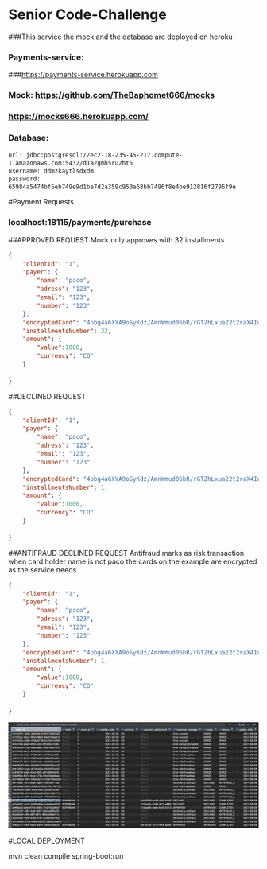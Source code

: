 # Senior Code-Challenge

###This service the mock and the database are deployed on heroku
### Payments-service: 
###https://payments-service.herokuapp.com
### Mock: https://github.com/TheBaphomet666/mocks
### https://mocks666.herokuapp.com/

### Database:
    url: jdbc:postgresql://ec2-18-235-45-217.compute-1.amazonaws.com:5432/d1a2gmh5ru2ht5
    username: ddmzkaytlsdxdm
    password: 65984a5474bf5eb749e9d1be7d2a359c950a68bb7496f8e4be912816f2795f9e

#Payment Requests
### localhost:18115/payments/purchase
##APPROVED REQUEST
Mock only approves with 32 installments
```JSON
{
    "clientId": "1",
    "payer": {
        "name": "paco",
        "adress": "123",
        "email": "123",
        "number": "123"
    },
    "encryptedCard": "4pbg4a6XYA9oSyKdz/AmnWmud06bR/rGTZhLxua22t2raX4IugPrUw3QNVHNZFwnAVWQH9SrbWkadye7aOJ7W8q6CyNEprqAp46gwRDxBo0=",
    "installmentsNumber": 32,
    "amount": {
        "value":1000,
        "currency": "CO"
    }

}
```

##DECLINED REQUEST
```JSON
{
    "clientId": "1",
    "payer": {
        "name": "paco",
        "adress": "123",
        "email": "123",
        "number": "123"
    },
    "encryptedCard": "4pbg4a6XYA9oSyKdz/AmnWmud06bR/rGTZhLxua22t2raX4IugPrUw3QNVHNZFwnAVWQH9SrbWkadye7aOJ7W8q6CyNEprqAp46gwRDxBo0=",
    "installmentsNumber": 1,
    "amount": {
        "value":1000,
        "currency": "CO"
    }

}
```

##ANTIFRAUD DECLINED REQUEST
Antifraud marks as risk transaction when card holder name is not paco
the cards on the example are encrypted as the service needs
```JSON
{
    "clientId": "1",
    "payer": {
        "name": "paco",
        "adress": "123",
        "email": "123",
        "number": "123"
    },
    "encryptedCard": "4pbg4a6XYA9oSyKdz/AmnWmud06bR/rGTZhLxua22t2raX4IugPrUw3QNVHNZFwnAVWQH9SrbWkadye7aOJ7W5upJ9/+1I6WR7+yVHvQDKI=",
    "installmentsNumber": 1,
    "amount": {
        "value":1000,
        "currency": "CO"
    }

}
```
![Alt text](db.png?raw=true "db SS")

#LOCAL DEPLOYMENT

mvn clean compile spring-boot:run

